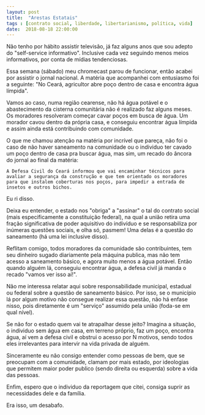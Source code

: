 ```yaml
---
layout: post
title:  "Arestas Estatais"
tags : [contrato social, liberdade, libertarianismo, política, vida]
date:  2018-08-18 22:00:00
---
```


Não tenho por hábito assistir televisão, já faz alguns anos que sou adepto do "self-service informativo". Inclusive cada vez seguindo menos meios informativos, por conta de mídias tendenciosas. 

Essa semana (sábado) meu chromecast parou de funcionar, então acabei por assistir o jornal nacional. A matéria que acompanhei com entusiasmo foi a seguinte: "No Ceará, agricultor abre poço dentro de casa e encontra água límpida".

Vamos ao caso, numa região cearense, não há água potável e o abastecimento da cisterna comunitária não é realizado faz alguns meses. Os moradores resolveram começar cavar poços em busca de água. Um morador cavou dentro da própria casa, e conseguiu encontrar água límpida e assim ainda está contribuindo com comunidade.

O que me chamou atenção na matéria por incrível que pareça, não foi o caso de não haver saneamento na comunidade ou o individuo ter cavado um poço dentro de casa pra buscar água, mas sim, um recado do âncora do jornal ao final da matéria:

```
A Defesa Civil do Ceará informou que vai encaminhar técnicos para avaliar a segurança da construção e que tem orientado os moradores para que instalem coberturas nos poços, para impedir a entrada de insetos e outros bichos.
```

Eu ri disso.

Deixa eu entender, o estado nos "obriga" a "assinar" o tal do contrato social (mais especificamente a constituição federal), na qual a união retira uma fração significativa de poder aquisitivo do indivíduo e se responsabiliza por inúmeras questões sociais, e olha só, pasmem! Uma delas é a questão do saneamento (há uma lei inclusive disso).

Reflitam comigo, todos moradores da comunidade são contribuintes, tem seu dinheiro sugado diariamente pela máquina publica, mas não tem acesso a saneamento básico, e agora muito menos a água potável. Então quando alguém lá, conseguiu encontrar água, a defesa civil já manda o recado "vamos ver isso aí!".

Não me interessa relatar aqui sobre responsabilidade municipal, estadual ou federal sobre a questão de saneamento básico. Por isso, se o município lá por algum motivo não consegue realizar essa questão, não há enfase nisso, pois diretamente é um "serviço" assumido pela união (foda-se em qual nível).

Se não for o estado quem vai te atrapalhar desse jeito? Imagina a situação, o individuo sem água em casa, em terreno próprio, faz um poço, encontra água, aí vem a defesa civil e obstrui o acesso por N motivos, sendo todos eles irrelevantes para intervir na vida privada de alguém.

Sinceramente eu não consigo entender como pessoas de bem, que se preocupam com a comunidade, clamam por mais estado, por ideologias que permitem maior poder publico (sendo direita ou esquerda) sobre a vida das pessoas. 

Enfim, espero que o individuo da reportagem que citei, consiga suprir as necessidades dele e da família.

Era isso, um desabafo. 